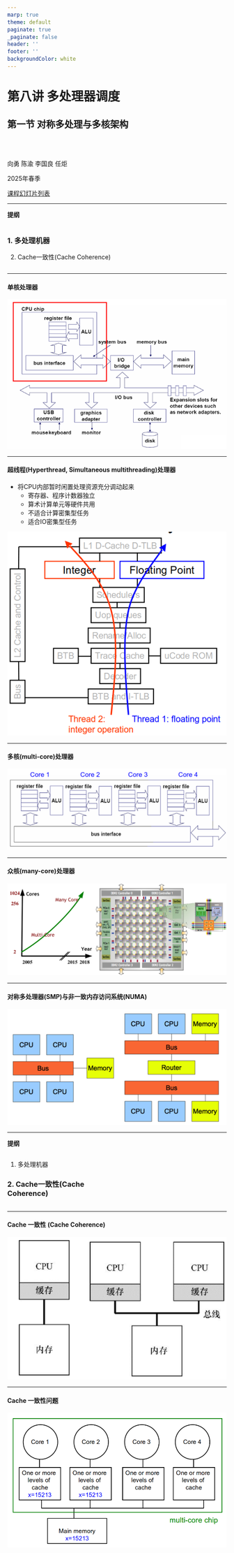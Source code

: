 ```yaml
---
marp: true
theme: default
paginate: true
_paginate: false
header: ''
footer: ''
backgroundColor: white
---
```


<!-- theme: gaia -->
<!-- _class: lead -->

# 第八讲 多处理器调度
## 第一节 对称多处理与多核架构

<br>
<br>

向勇 陈渝 李国良 任炬 

2025年春季

[课程幻灯片列表](https://www.yuque.com/xyong-9fuoz/qczol5/oqo14u60786offgg)

---

**提纲**
<style>
.container{
    display: flex;    
}
.col{
    flex: 1;
}
</style>

<div class="container">

<div class="col">

### 1. 多处理机器
2. Cache一致性(Cache Coherence)

</div>

<div class="col">

</div>

</div>

---

#### 单核处理器
![w:800](figs/single-core.png) 

---

#### 超线程(Hyperthread, Simultaneous multithreading)处理器
- 将CPU内部暂时闲置处理资源充分调动起来
  - 寄存器、程序计数器独立
  - 算术计算单元等硬件共用
  - 不适合计算密集型任务
  - 适合IO密集型任务

![bg right 80%](figs/hyperthread.png) 

---

#### 多核(multi-core)处理器
![w:1150](figs/multi-core.png) 

---

#### 众核(many-core)处理器
![w:1150](figs/many-core.png) 

---

#### 对称多处理器(SMP)与非一致内存访问系统(NUMA)
![w:1000](figs/smp-numa.png) 

---

**提纲**
<style>
.container{
    display: flex;    
}
.col{
    flex: 1;
}
</style>

<div class="container">

<div class="col">

1. 多处理机器
### 2. Cache一致性(Cache Coherence)

</div>

<div class="col">

</div>

</div>


---

#### Cache 一致性 (Cache Coherence)
![w:800](figs/cache-coherence.png) 

---

#### Cache 一致性问题
![w:900](figs/cache-coherence-problem.png)


<!-- Cache一致性问题（Cache Coherence）是多处理器计算环境中的一个关键问题，尤其是在使用共享内存系统时。在这样的系统中，多个处理器可能会同时访问相同的内存位置，而每个处理器可能有自己的缓存。如果不同处理器的缓存中存储了同一内存地址的不同副本，那么就可能出现数据不一致的情况。

Cache一致性问题的核心
多重缓存副本：
当多个处理器缓存了相同内存位置的数据时，如果一个处理器修改了该数据，其他处理器缓存的副本则会变得过时。

读写操作的可见性：
如果一个处理器修改了它的本地缓存中的数据，这种修改必须对其他处理器可见，以确保所有处理器都能看到最新的值。

操作的顺序：
在多处理器系统中，操作的执行顺序对程序的行为和输出可能有重大影响。确保所有处理器对共享内存的读取和写入操作的顺序达成一致是非常重要的。


导致Cache一致性问题的情形
并行处理更新：
如果两个或更多的处理器同时更新同一内存位置，则它们各自的缓存将包含不同的值，从而导致一致性问题。

延迟同步：
缓存更新的信息需要时间传播到所有处理器，如果在这段延迟时间内发生了对相同数据的访问，可能读取到过时的数据。 -->